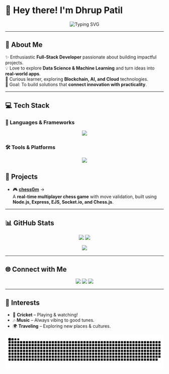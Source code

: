 # 👋 Hey there! I'm Dhrup Patil  

<p align="center">
  <img src="https://readme-typing-svg.herokuapp.com?font=Fira+Code&size=22&duration=4000&pause=1000&color=F72585&center=true&vCenter=true&width=600&lines=Full+Stack+Developer;Data+Science+%26+Machine+Learning+Enthusiast;Open+Source+Contributor;Always+Learning+New+Things!" alt="Typing SVG" />
</p>



---

## 🌟 About Me  
✨ Enthusiastic **Full-Stack Developer** passionate about building impactful projects.  
💡 Love to explore **Data Science & Machine Learning** and turn ideas into **real-world apps**.  
🚀 Curious learner, exploring **Blockchain, AI, and Cloud** technologies.  
🎯 Goal: To build solutions that **connect innovation with practicality**.  

---

## 💻 Tech Stack  


### 🚀 Languages & Frameworks  
<p align="center">
  <img src="https://skillicons.dev/icons?i=html,css,js,react,bootstrap,tailwind,nodejs,express,mongodb,mysql,firebase,python,cpp,c" />
</p>

### 🛠 Tools & Platforms  
<p align="center">
  <img src="https://skillicons.dev/icons?i=git,github,linux,vscode,postman,aws,docker,solidity,fastapi" />
</p>




## 🚀 Projects  

- 🎮 [**chessGm**](https://github.com/patildhrup/chessGm) →  
  A **real-time multiplayer chess game** with move validation, built using **Node.js, Express, EJS, Socket.io, and Chess.js**.  

---

## 📊 GitHub Stats  

<p align="center">
  <img src="https://github-readme-stats.vercel.app/api?username=patildhrup&show_icons=true&theme=radical" height="165"/>
  <img src="https://streak-stats.demolab.com?user=patildhrup&theme=radical" height="165"/>
</p>

<p align="center">
  <img src="https://github-readme-stats.vercel.app/api/top-langs/?username=patildhrup&layout=compact&theme=radical" height="165"/>
</p>

---

## 🌐 Connect with Me  


<p align="center">
  <a href="https://www.linkedin.com/in/your-linkedin-username"><img src="https://skillicons.dev/icons?i=linkedin" width="48px"/></a>
  <a href="https://your-slack-link"><img src="https://skillicons.dev/icons?i=slack" width="48px"/></a>
  <a href="https://your-discord-link"><img src="https://skillicons.dev/icons?i=discord" width="48px"/></a>
</p>

---

## 🎨 Interests  

- 🏏 **Cricket** – Playing & watching!  
- 🎶 **Music** – Always vibing to good tunes.  
- 🌍 **Traveling** – Exploring new places & cultures.  



<p align="center">
  <img src="https://raw.githubusercontent.com/Platane/snk/output/github-contribution-grid-snake.svg" alt="snake animation" />
</p>
